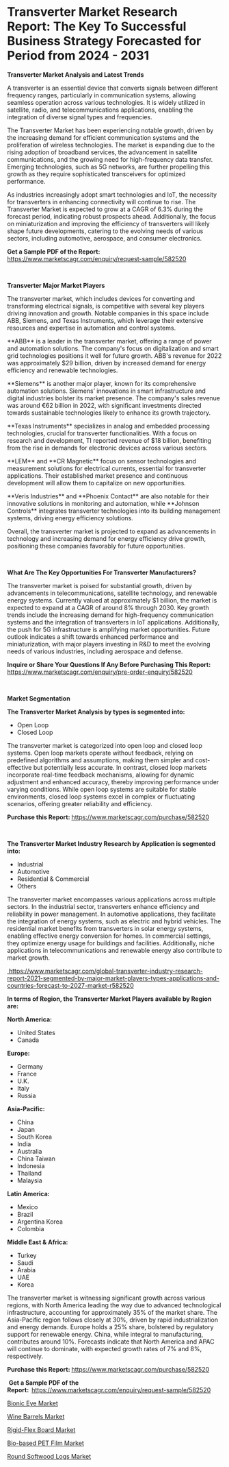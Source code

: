 <p><h1>Transverter Market Research Report: The Key To Successful Business Strategy Forecasted for Period from 2024 - 2031</h1></p><p><strong>Transverter Market Analysis and Latest Trends</strong></p>
<p><p>A transverter is an essential device that converts signals between different frequency ranges, particularly in communication systems, allowing seamless operation across various technologies. It is widely utilized in satellite, radio, and telecommunications applications, enabling the integration of diverse signal types and frequencies.</p><p>The Transverter Market has been experiencing notable growth, driven by the increasing demand for efficient communication systems and the proliferation of wireless technologies. The market is expanding due to the rising adoption of broadband services, the advancement in satellite communications, and the growing need for high-frequency data transfer. Emerging technologies, such as 5G networks, are further propelling this growth as they require sophisticated transceivers for optimized performance.</p><p>As industries increasingly adopt smart technologies and IoT, the necessity for transverters in enhancing connectivity will continue to rise. The Transverter Market is expected to grow at a CAGR of 6.3% during the forecast period, indicating robust prospects ahead. Additionally, the focus on miniaturization and improving the efficiency of transverters will likely shape future developments, catering to the evolving needs of various sectors, including automotive, aerospace, and consumer electronics.</p></p>
<p><strong>Get a Sample PDF of the Report:&nbsp;</strong> <a href="https://www.marketscagr.com/enquiry/request-sample/582520?utm_campaign=1411&utm_medium=2&utm_source=Github&utm_content=ia&utm_term=13102024&utm_id=transverter">https://www.marketscagr.com/enquiry/request-sample/582520</a></p>
<p>&nbsp;</p>
<p><strong>Transverter Major Market Players</strong></p>
<p><p>The transverter market, which includes devices for converting and transforming electrical signals, is competitive with several key players driving innovation and growth. Notable companies in this space include ABB, Siemens, and Texas Instruments, which leverage their extensive resources and expertise in automation and control systems.</p><p>**ABB** is a leader in the transverter market, offering a range of power and automation solutions. The company's focus on digitalization and smart grid technologies positions it well for future growth. ABB's revenue for 2022 was approximately $29 billion, driven by increased demand for energy efficiency and renewable technologies.</p><p>**Siemens** is another major player, known for its comprehensive automation solutions. Siemens’ innovations in smart infrastructure and digital industries bolster its market presence. The company's sales revenue was around €62 billion in 2022, with significant investments directed towards sustainable technologies likely to enhance its growth trajectory.</p><p>**Texas Instruments** specializes in analog and embedded processing technologies, crucial for transverter functionalities. With a focus on research and development, TI reported revenue of $18 billion, benefiting from the rise in demands for electronic devices across various sectors.</p><p>**LEM** and **CR Magnetic** focus on sensor technologies and measurement solutions for electrical currents, essential for transverter applications. Their established market presence and continuous development will allow them to capitalize on new opportunities.</p><p>**Veris Industries** and **Phoenix Contact** are also notable for their innovative solutions in monitoring and automation, while **Johnson Controls** integrates transverter technologies into its building management systems, driving energy efficiency solutions.</p><p>Overall, the transverter market is projected to expand as advancements in technology and increasing demand for energy efficiency drive growth, positioning these companies favorably for future opportunities.</p></p>
<p>&nbsp;</p>
<p><strong>What Are The Key Opportunities For Transverter Manufacturers?</strong></p>
<p><p>The transverter market is poised for substantial growth, driven by advancements in telecommunications, satellite technology, and renewable energy systems. Currently valued at approximately $1 billion, the market is expected to expand at a CAGR of around 8% through 2030. Key growth trends include the increasing demand for high-frequency communication systems and the integration of transverters in IoT applications. Additionally, the push for 5G infrastructure is amplifying market opportunities. Future outlook indicates a shift towards enhanced performance and miniaturization, with major players investing in R&D to meet the evolving needs of various industries, including aerospace and defense.</p></p>
<p><strong>Inquire or Share Your Questions If Any Before Purchasing This Report:</strong> <a href="https://www.marketscagr.com/enquiry/pre-order-enquiry/582520?utm_campaign=1411&utm_medium=2&utm_source=Github&utm_content=ia&utm_term=13102024&utm_id=transverter">https://www.marketscagr.com/enquiry/pre-order-enquiry/582520</a></p>
<p>&nbsp;</p>
<p><strong>Market Segmentation</strong></p>
<p><strong>The Transverter Market Analysis by types is segmented into:</strong></p>
<p><ul><li>Open Loop</li><li>Closed Loop</li></ul></p>
<p><p>The transverter market is categorized into open loop and closed loop systems. Open loop markets operate without feedback, relying on predefined algorithms and assumptions, making them simpler and cost-effective but potentially less accurate. In contrast, closed loop markets incorporate real-time feedback mechanisms, allowing for dynamic adjustment and enhanced accuracy, thereby improving performance under varying conditions. While open loop systems are suitable for stable environments, closed loop systems excel in complex or fluctuating scenarios, offering greater reliability and efficiency.</p></p>
<p><strong>Purchase this Report:&nbsp;</strong><a href="https://www.marketscagr.com/purchase/582520?utm_campaign=1411&utm_medium=2&utm_source=Github&utm_content=ia&utm_term=13102024&utm_id=transverter">https://www.marketscagr.com/purchase/582520</a></p>
<p>&nbsp;</p>
<p><strong>The Transverter Market Industry Research by Application is segmented into:</strong></p>
<p><ul><li>Industrial</li><li>Automotive</li><li>Residential & Commercial</li><li>Others</li></ul></p>
<p><p>The transverter market encompasses various applications across multiple sectors. In the industrial sector, transverters enhance efficiency and reliability in power management. In automotive applications, they facilitate the integration of energy systems, such as electric and hybrid vehicles. The residential market benefits from transverters in solar energy systems, enabling effective energy conversion for homes. In commercial settings, they optimize energy usage for buildings and facilities. Additionally, niche applications in telecommunications and renewable energy also contribute to market growth.</p></p>
<p><a href="https://www.marketscagr.com/global-transverter-industry-research-report-2021-segmented-by-major-market-players-types-applications-and-countries-forecast-to-2027-market-r582520?utm_campaign=1411&utm_medium=2&utm_source=Github&utm_content=ia&utm_term=13102024&utm_id=transverter">&nbsp;https://www.marketscagr.com/global-transverter-industry-research-report-2021-segmented-by-major-market-players-types-applications-and-countries-forecast-to-2027-market-r582520</a></p>
<p><strong>In terms of Region, the Transverter Market Players available by Region are:</strong></p>
<p>
    <p> <strong> North America: </strong>
        <ul>
            <li>United States</li>
            <li>Canada</li>
        </ul>
        </p> 
    <p> <strong> Europe: </strong>
        <ul>
            <li>Germany</li>
            <li>France</li>
            <li>U.K.</li>
            <li>Italy</li>
            <li>Russia</li>
        </ul>
        </p> 
    <p> <strong> Asia-Pacific: </strong>
        <ul>
            <li>China</li>
            <li>Japan</li>
            <li>South Korea</li>
            <li>India</li>
            <li>Australia</li>
            <li>China Taiwan</li>
            <li>Indonesia</li>
            <li>Thailand</li>
            <li>Malaysia</li>
        </ul>
        </p> 
    <p> <strong> Latin America: </strong>
        <ul>
            <li>Mexico</li>
            <li>Brazil</li>
            <li>Argentina Korea</li>
            <li>Colombia</li>
        </ul>
        </p> 
    <p> <strong> Middle East & Africa: </strong>
        <ul>
            <li>Turkey</li>
            <li>Saudi</li>
            <li>Arabia</li>
            <li>UAE</li>
            <li>Korea</li>
        </ul>
    </p>
    </p>
<p><p>The transverter market is witnessing significant growth across various regions, with North America leading the way due to advanced technological infrastructure, accounting for approximately 35% of the market share. The Asia-Pacific region follows closely at 30%, driven by rapid industrialization and energy demands. Europe holds a 25% share, bolstered by regulatory support for renewable energy. China, while integral to manufacturing, contributes around 10%. Forecasts indicate that North America and APAC will continue to dominate, with expected growth rates of 7% and 8%, respectively.</p></p>
<p><strong>Purchase this Report: </strong><a href="https://www.marketscagr.com/purchase/582520?utm_campaign=1411&utm_medium=2&utm_source=Github&utm_content=ia&utm_term=13102024&utm_id=transverter">https://www.marketscagr.com/purchase/582520</a></p>
<p>&nbsp;<strong>Get a Sample PDF of the Report:&nbsp;&nbsp;</strong><a href="https://www.marketscagr.com/enquiry/request-sample/582520?utm_campaign=1411&utm_medium=2&utm_source=Github&utm_content=ia&utm_term=13102024&utm_id=transverter">https://www.marketscagr.com/enquiry/request-sample/582520</a></p>
<p><strong></strong></p>
<p><p><a href="https://issuu.com/reportprime-2/docs/bionic-eye-market-size-2030.pptx_4824a0f283d269?utm_campaign=1411&utm_medium=2&utm_source=Github&utm_content=ia&utm_term=13102024&utm_id=transverter">Bionic Eye Market</a></p><p><a href="https://github.com/BryceTownsendr/Market-Research-Report-List-6/blob/main/wine-barrels-market.md?utm_campaign=1411&utm_medium=2&utm_source=Github&utm_content=ia&utm_term=13102024&utm_id=transverter">Wine Barrels Market</a></p><p><a href="https://www.linkedin.com/pulse/global-perspectives-rigid-flex-board-market-trends-challenges-ql6af?utm_campaign=1411&utm_medium=2&utm_source=Github&utm_content=ia&utm_term=13102024&utm_id=transverter">Rigid-Flex Board Market</a></p><p><a href="https://www.linkedin.com/pulse/global-bio-based-pet-film-market-trends-insights-growth-aabff?utm_campaign=1411&utm_medium=2&utm_source=Github&utm_content=ia&utm_term=13102024&utm_id=transverter">Bio-based PET Film Market</a></p><p><a href="https://www.linkedin.com/pulse/global-round-softwood-logs-industry-analysis-share-growth-p2dge?utm_campaign=1411&utm_medium=2&utm_source=Github&utm_content=ia&utm_term=13102024&utm_id=transverter">Round Softwood Logs Market</a></p></p>